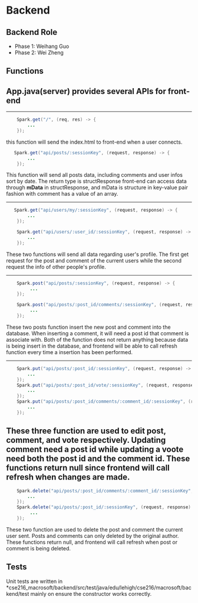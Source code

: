 # Backend

## Backend Role
- Phase 1: Weihang Guo
- Phase 2: Wei Zheng

## Functions

## **App.java(server) provides several APIs for front-end**
 ---
```java
    Spark.get("/", (req, res) -> {
        ...
    });
```
this function will send the index.html to front-end when a user connects.

```java
   Spark.get("api/posts/:sessionKey", (request, response) -> {
        ...
    });
```
This function will send all posts data, including comments and user infos sort by date. The return type is structResponse front-end can access data through **mData** in structResponse, and mData is structure in key-value pair fashion with comment has a value of an array.

---
```java
   Spark.get("api/users/my/:sessionKey", (request, response) -> {
        ...
    });

    Spark.get("api/users/:user_id/:sessionKey", (request, response) -> {
        ...
    });

```
These two functions will send all data regarding user's profile. The first get request for the post and comment of the current users while the second request the info of other people's profile.

 ---
```java
    Spark.post("api/posts/:sessionKey", (request, response) -> {
         ...
    });

    Spark.post("api/posts/:post_id/comments/:sessionKey", (request, response) -> {
         ...
    });


```
These two posts function insert the new post and comment into the database. When inserting a comment, it will need a post id that comment is associate with. Both of the function does not return anything because data is being insert in the database, and frontend will be able to call refresh function every time a insertion has been performed.

 ---
```java
    Spark.put("api/posts/:post_id/:sessionKey", (request, response) -> {
        ...
    });
    Spark.put("api/posts/:post_id/vote/:sessionKey", (request, response) -> {
        ...
    });
    Spark.put("api/posts/:post_id/comments/:comment_id/:sessionKey", (request, response) -> {
        ...
    });
```
These three function are used to edit post, comment, and vote respectively. Updating comment need a post id while updating a voote need both the post id and the comment id. These functions return null since frontend will call refresh when changes are made.
 ---
```java
    Spark.delete("api/posts/:post_id/comments/:comment_id/:sessionKey", (request, response) -> {
        ...
    });
    Spark.delete("api/posts/:post_id/:sessionKey", (request, response) -> {
         ...
    });
```
These two function are used to delete the post and comment the current user sent. Posts and comments can only deleted by the original author. These functions return null, and frontend will call refresh when post or comment is being deleted.

## **Tests**
Unit tests are written in *cse216_macrosoft/backend/src/test/java/edu/lehigh/cse216/macrosoft/backend/test mainly on ensure the constructor works correctly.
